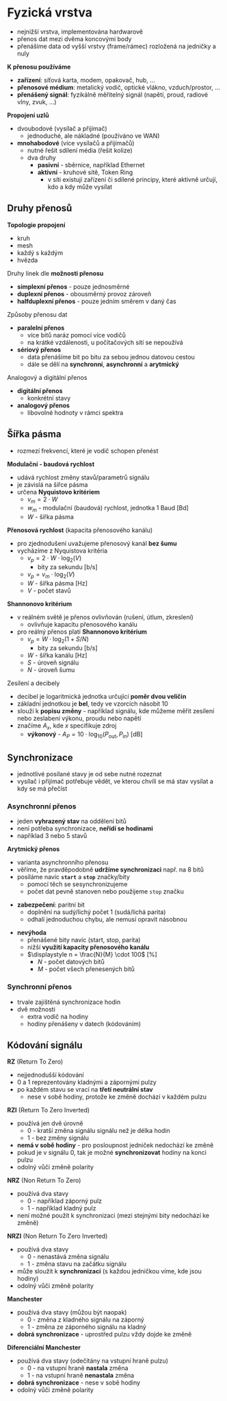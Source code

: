 # Fyzická vrstva

- nejnižší vrstva, implementována hardwarově
- přenos dat mezi dvěma koncovými body
- přenášíme data od vyšší vrstvy (frame/rámec) rozložená na jedničky a nuly

**K přenosu používáme**
- **zařízení**: síťová karta, modem, opakovač, hub, ...
- **přenosové médium**: metalický vodič, optické vlákno, vzduch/prostor, ...
- **přenášený signál**: fyzikálně měřitelný signál (napětí, proud, radiové vlny, zvuk, ...)

**Propojení uzlů**
- dvoubodové (vysílač a přijímač)
	- jednoduché, ale nákladné (používáno ve WAN)
- **mnohabodové** (více vysílačů a přijímačů)
	- nutné řešit sdílení média (řešit kolize)
	- dva druhy
		- **pasivní** - sběrnice, například Ethernet
		- **aktivní** - kruhové sítě, Token Ring
			- v síti existují zařízení či sdílené principy, které aktivně určují, kdo a kdy může vysílat

## Druhy přenosů

**Topologie propojení**
- kruh
- mesh
- každý s každým
- hvězda

Druhy linek dle **možnosti přenosu**
- **simplexní přenos** - pouze jednosměrné
- **duplexní přenos** - obousměrný provoz zároveň
- **halfduplexní přenos** - pouze jedním směrem v daný čas

Způsoby přenosu dat
- **paralelní přenos**
	- více bitů naráz pomocí více vodičů
	- na krátké vzdálenosti, u počítačových sítí se nepoužívá
- **sériový přenos**
	- data přenášíme bit po bitu za sebou jednou datovou cestou
	- dále se dělí na **synchronní**, **asynchronní** a **arytmický**

Analogový a digitální přenos
- **digitální přenos**
	- konkrétní stavy
- **analogový přenos**
	- libovolné hodnoty v rámci spektra

## Šířka pásma

- rozmezí frekvencí, které je vodič schopen přenést

**Modulační - baudová rychlost**
- udává rychlost změny stavů/parametrů signálu
- je závislá na šířce pásma
- určena **Nyquistovo kritériem**
	+ $v_{m} = 2 \cdot W$
	- $w_{m}$ - modulační (baudová) rychlost, jednotka 1 Baud [Bd]
	- $W$ - šířka pásma

**Přenosová rychlost** (kapacita přenosového kanálu)
- pro zjednodušení uvažujeme přenosový kanál **bez šumu**
- vycházíme z Nyquistova kritéria
	- $v_{p} = 2 \cdot W \cdot \log_{2}(V)$
		- bity za sekundu [b/s]
	- $v_{p} = v_{m} \cdot \log_{2}(V)$
	+ $W$ - šířka pásma [Hz]
	+ $V$ - počet stavů

**Shannonovo kritérium**
- v reálném světě je přenos ovlivňován (rušení, útlum, zkreslení)
	- ovlivňuje kapacitu přenosového kanálu
- pro reálný přenos platí **Shannonovo kritérium**
	- $v_{p} = W \cdot \log_{2}(1 + S/N)$
		- bity za sekundu [b/s]
	- $W$ - šířka kanálu [Hz]
	- $S$ - úroveň signálu
	- $N$ - úroveň šumu

Zesílení a decibely
- decibel je logaritmická jednotka určující **poměr dvou veličin**
- základní jednotkou je **bel**, tedy ve vzorcích násobit 10
- slouží k **popisu změny** - například signálu, kde můžeme měřit zesílení nebo zeslabení výkonu, proudu nebo napětí
- značíme $A_{x}$, kde $x$ specifikuje zdroj
	- **výkonový** - $A_{P} = 10 \cdot \log_{10}(P_{\text{out}}, P_{\text{in}})$ [dB]

## Synchronizace

- jednotlivé posílané stavy je od sebe nutné rozeznat
- vysílač i přijímač potřebuje vědět, ve kterou chvíli se má stav vysílat a kdy se má přečíst

### Asynchronní přenos

- jeden **vyhrazený stav** na oddělení bitů
- není potřeba synchronizace, **neřídí se hodinami**
- například 3 nebo 5 stavů

**Arytmický přenos**

- varianta asynchronního přenosu
- věříme, že pravděpodobně **udržíme synchronizaci** např. na 8 bitů
- posíláme navíc **`start`** a **`stop`** značky/bity
	- pomocí těch se sesynchronizujeme
	- počet dat pevně stanoven nebo použijeme `stop` značku

+ **zabezpečení**: paritní bit
	+ doplnění na sudý/lichý počet 1 (sudá/lichá parita)
	+ odhalí jednoduchou chybu, ale nemusí opravit násobnou

- **nevýhoda**
	- přenášené bity navíc (start, stop, parita)
	- nižší **využití kapacity přenosového kanálu**
	- $\displaystyle n = \frac{N}{M} \cdot 100$ [%]
		- $N$ - počet datových bitů
		- $M$ - počet všech přenesených bitů

### Synchronní přenos

- trvale zajištěná synchronizace hodin
- dvě možnosti
	- extra vodič na hodiny
	- hodiny přenášeny v datech (kódováním)

## Kódování signálu

**RZ** (Return To Zero)
- nejjednodušší kódování
- 0 a 1 reprezentovány kladnými a zápornými pulzy
- po každém stavu se vrací na **třetí neutrální stav**
	- nese v sobě hodiny, protože ke změně dochází v každém pulzu

**RZI** (Return To Zero Inverted)
- používá jen dvě úrovně
	- 0 - kratší změna signálu signálu než je délka hodin
	- 1 - bez změny signálu
- **nemá v sobě hodiny** - pro posloupnost jedniček nedochází ke změně
- pokud je v signálu 0, tak je možné **synchronizovat** hodiny na konci pulzu
- odolný vůči změně polarity

**NRZ** (Non Return To Zero)
- používá dva stavy
	- 0 - například záporný pulz
	- 1 - například kladný pulz
- není možné použít k synchronizaci (mezi stejnými bity nedochází ke změně)

**NRZI** (Non Return To Zero Inverted)
- používá dva stavy
	- 0 - nenastává změna signálu
	- 1 - změna stavu na začátku signálu
- může sloužit k **synchronizaci** (s každou jedničkou víme, kde jsou hodiny)
- odolný vůči změně polarity

**Manchester**
- používá dva stavy (můžou být naopak)
	- 0 - změna z kladného signálu na záporný
	- 1 - změna ze záporného signálu na kladný
- **dobrá synchronizace** - uprostřed pulzu vždy dojde ke změně

**Diferenciální Manchester**
- používá dva stavy (odečítány na vstupní hraně pulzu)
	- 0 - na vstupní hraně **nastala** změna
	- 1 - na vstupní hraně **nenastala** změna
- **dobrá synchronizace** - nese v sobě hodiny
- odolný vůči změně polarity
